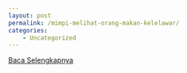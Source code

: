 ```yaml
---
layout: post
permalink: /mimpi-melihat-orang-makan-kelelawar/
categories:
    - Uncategorized
---
```


[Baca Selengkapnya](/06)